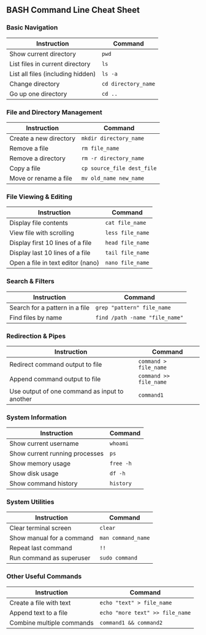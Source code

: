 ## **BASH Command Line Cheat Sheet**

### **Basic Navigation**
| Instruction                       | Command                    |
|-----------------------------------|----------------------------|
| Show current directory            | `pwd`                      |
| List files in current directory   | `ls`                       |
| List all files (including hidden) | `ls -a`                    |
| Change directory                  | `cd directory_name`        |
| Go up one directory               | `cd ..`                    |

### **File and Directory Management**
| Instruction                       | Command                    |
|-----------------------------------|----------------------------|
| Create a new directory            | `mkdir directory_name`     |
| Remove a file                     | `rm file_name`             |
| Remove a directory                | `rm -r directory_name`     |
| Copy a file                       | `cp source_file dest_file` |
| Move or rename a file             | `mv old_name new_name`     |

### **File Viewing & Editing**
| Instruction                       | Command                    |
|-----------------------------------|----------------------------|
| Display file contents             | `cat file_name`            |
| View file with scrolling          | `less file_name`           |
| Display first 10 lines of a file  | `head file_name`           |
| Display last 10 lines of a file   | `tail file_name`           |
| Open a file in text editor (nano) | `nano file_name`           |

### **Search & Filters**
| Instruction                       | Command                    |
|-----------------------------------|----------------------------|
| Search for a pattern in a file    | `grep "pattern" file_name` |
| Find files by name                | `find /path -name "file_name"` |

### **Redirection & Pipes**
| Instruction                       | Command                    |
|-----------------------------------|----------------------------|
| Redirect command output to file   | `command > file_name`      |
| Append command output to file     | `command >> file_name`     |
| Use output of one command as input to another | `command1 `| `command2`  |

### **System Information**
| Instruction                       | Command                    |
|-----------------------------------|----------------------------|
| Show current username             | `whoami`                   |
| Show current running processes    | `ps`                       |
| Show memory usage                 | `free -h`                  |
| Show disk usage                   | `df -h`                    |
| Show command history              | `history`                  |

### **System Utilities**
| Instruction                       | Command                    |
|-----------------------------------|----------------------------|
| Clear terminal screen             | `clear`                    |
| Show manual for a command         | `man command_name`         |
| Repeat last command               | `!!`                       |
| Run command as superuser          | `sudo command`             |

### **Other Useful Commands**
| Instruction                       | Command                    |
|-----------------------------------|----------------------------|
| Create a file with text           | `echo "text" > file_name`  |
| Append text to a file             | `echo "more text" >> file_name` |
| Combine multiple commands         | `command1 && command2`     |

